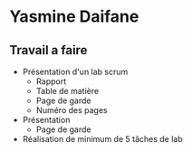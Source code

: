 # Yasmine Daifane 

## Travail a faire 


- Présentation d'un lab scrum 
  - Rapport
  - Table de matière
  - Page de garde
  - Numéro des pages
- Présentation
  - Page de garde
- Réalisation de minimum de 5 tâches de lab